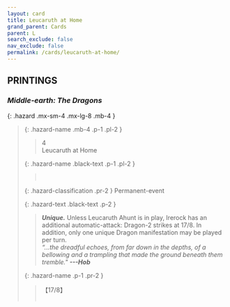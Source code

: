 ```yaml
---
layout: card
title: Leucaruth at Home
grand_parent: Cards
parent: L
search_exclude: false
nav_exclude: false
permalink: /cards/leucaruth-at-home/
---
```


## PRINTINGS


### _Middle-earth: The Dragons_

{: .hazard .mx-sm-4 .mx-lg-8 .mb-4 }
> {: .hazard-name .mb-4 .p-1 .pl-2 }
> > <div class="hazard-mp">4</div>
> > <div class="card-name">Leucaruth at Home</div>
>
> {: .hazard-name .black-text .p-1 .pl-2 }
> > &nbsp;
>
> {: .hazard-classification .pr-2 }
> Permanent-event
>
> {: .hazard-text .black-text .p-2 }
> > _**Unique.**_ Unless Leucaruth Ahunt is in play, Irerock has an additional automatic-attack: Dragon-2 strikes at 17/8. In addition, only one unique Dragon manifestation may be played per turn. <br>_“...the dreadful echoes, from far down in the depths, of a bellowing and a trampling that made the ground beneath them tremble."_ ***---&NoBreak;Hob*** 
>
> {: .hazard-name .p-1 .pr-2 }
> > <div class="card-shield">【17/8】</div>
> > <div class="card-corruption">&nbsp;</div>
